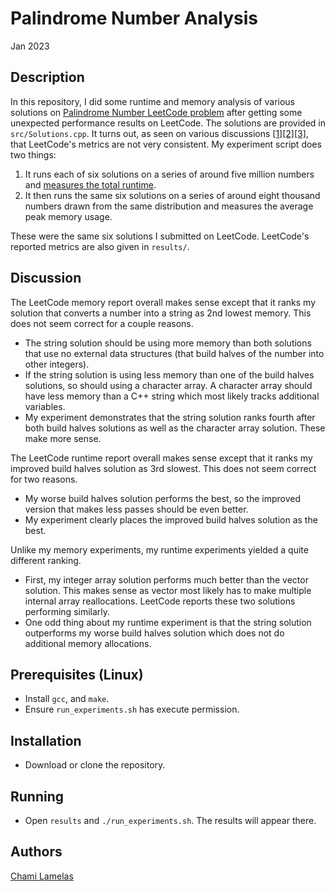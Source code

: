 # Palindrome Number Analysis

Jan 2023

## Description

In this repository, I did some runtime and memory analysis of various solutions on [Palindrome Number LeetCode problem](https://leetcode.com/problems/palindrome-number/description/) after getting some unexpected performance results on LeetCode. The solutions are provided in `src/Solutions.cpp`. It turns out, as seen on various discussions [[1]](https://leetcode.com/discuss/general-discussion/136683/different-run-time-with-same-code)[[2]](https://leetcode.com/discuss/feedback/1539664/is-leetcode-runtime-and-memory-measure-consistent)[[3]](https://stackoverflow.com/questions/51131257/difference-in-running-time-on-leet-code), that LeetCode's metrics are not very consistent. My experiment script does two things: 

1. It runs each of six solutions on a series of around five million numbers and [measures the total runtime](https://stackoverflow.com/a/27739925).
2. It then runs the same six solutions on a series of around eight thousand numbers drawn from the same distribution and measures the average peak memory usage. 

These were the same six solutions I submitted on LeetCode. LeetCode's reported metrics are also given in `results/`.

## Discussion

The LeetCode memory report overall makes sense except that it ranks my solution that converts a number into a string as 2nd lowest memory. This does not seem correct for a couple reasons.

* The string solution should be using more memory than both solutions that use no external data structures (that build halves of the number into other integers).
* If the string solution is using less memory than one of the build halves solutions, so should using a character array. A character array should have less memory than a C++ string which most likely tracks additional variables.
* My experiment demonstrates that the string solution ranks fourth after both build halves solutions as well as the character array solution. These make more sense.

The LeetCode runtime report overall makes sense except that it ranks my improved build halves solution as 3rd slowest. This does not seem correct for two reasons. 

* My worse build halves solution performs the best, so the improved version that makes less passes should be even better. 
* My experiment clearly places the improved build halves solution as the best.

Unlike my memory experiments, my runtime experiments yielded a quite different ranking.

* First, my integer array solution performs much better than the vector solution. This makes sense as vector most likely has to make multiple internal array reallocations. LeetCode reports these two solutions performing similarly.
* One odd thing about my runtime experiment is that the string solution outperforms my worse build halves solution which does not do additional memory allocations. 

## Prerequisites (Linux)

* Install `gcc`, and `make`.
* Ensure `run_experiments.sh` has execute permission.

## Installation

* Download or clone the repository.

## Running

* Open `results` and `./run_experiments.sh`. The results will appear there.

## Authors

[Chami Lamelas](https://github.com/ChamiLamelas/)
